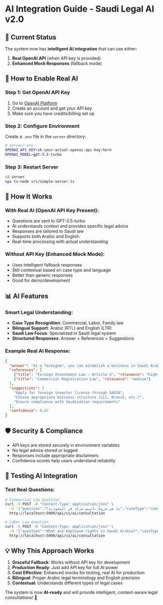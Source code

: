 # AI Integration Guide - Saudi Legal AI v2.0

## 🤖 Current Status

The system now has **intelligent AI integration** that can use either:
1. **Real OpenAI API** (when API key is provided)
2. **Enhanced Mock Responses** (fallback mode)

## 🚀 How to Enable Real AI

### Step 1: Get OpenAI API Key
1. Go to [OpenAI Platform](https://platform.openai.com/)
2. Create an account and get your API key
3. Make sure you have credits/billing set up

### Step 2: Configure Environment
Create a `.env` file in the `server` directory:

```bash
# server/.env
OPENAI_API_KEY=sk-your-actual-openai-api-key-here
OPENAI_MODEL=gpt-3.5-turbo
```

### Step 3: Restart Server
```bash
cd server
npx ts-node src/simple-server.ts
```

## 🔧 How It Works

### With Real AI (OpenAI API Key Present):
- Questions are sent to GPT-3.5-turbo
- AI understands context and provides specific legal advice
- Responses are tailored to Saudi law
- Supports both Arabic and English
- Real-time processing with actual understanding

### Without API Key (Enhanced Mock Mode):
- Uses intelligent fallback responses
- Still contextual based on case type and language
- Better than generic responses
- Good for demo/development

## 📊 AI Features

### Smart Legal Understanding:
- **Case Type Recognition**: Commercial, Labor, Family law
- **Bilingual Support**: Arabic (RTL) and English (LTR)
- **Saudi Law Focus**: Specialized in Saudi legal system
- **Structured Responses**: Answer + References + Suggestions

### Example Real AI Response:
```json
{
  "answer": "As a foreigner, you can establish a business in Saudi Arabia through several mechanisms under the Foreign Investment Law. The Saudi Arabian General Investment Authority (SAGIA) facilitates foreign investment...",
  "references": [
    {"title": "Foreign Investment Law - Article 3", "relevance": "high"},
    {"title": "Commercial Registration Law", "relevance": "medium"}
  ],
  "suggestions": [
    "Apply for foreign investor license through SAGIA",
    "Choose appropriate business structure (LLC, Branch, etc.)",
    "Ensure compliance with Saudization requirements"
  ],
  "confidence": 0.87
}
```

## 🛡️ Security & Compliance

- API keys are stored securely in environment variables
- No legal advice stored or logged
- Responses include appropriate disclaimers
- Confidence scores help users understand reliability

## 🧪 Testing AI Integration

### Test Real Questions:
```bash
# Commercial Law Question
curl -X POST -H "Content-Type: application/json" \
  -d '{"question":"ما هي شروط تأسيس شركة في السعودية؟","caseType":"commercial","language":"ar"}' \
  http://localhost:5000/api/v1/ai/consultation

# Labor Law Question  
curl -X POST -H "Content-Type: application/json" \
  -d '{"question":"What are employee rights in Saudi Arabia?","caseType":"labor","language":"en"}' \
  http://localhost:5000/api/v1/ai/consultation
```

## 💡 Why This Approach Works

1. **Graceful Fallback**: Works without API key for development
2. **Production Ready**: Just add API key for full AI power
3. **Cost Effective**: Enhanced mocks for testing, real AI for production
4. **Bilingual**: Proper Arabic legal terminology and English precision
5. **Contextual**: Understands different types of legal cases

The system is now **AI-ready** and will provide intelligent, context-aware legal consultations! 🎯
